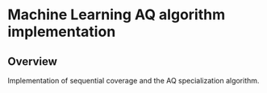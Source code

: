 # Machine Learning AQ algorithm implementation

## Overview

Implementation of sequential coverage and the AQ specialization algorithm.
